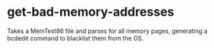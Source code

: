 # get-bad-memory-addresses
Takes a MemTest86 file and parses for all memory pages, generating a bcdedit command to blacklist them from the OS. 
